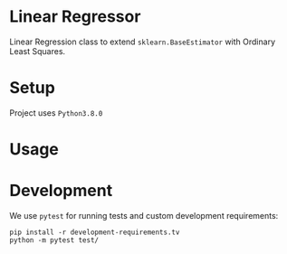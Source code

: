# Linear Regressor

Linear Regression class to extend `sklearn.BaseEstimator` with Ordinary Least Squares.

# Setup

Project uses `Python3.8.0`

# Usage

# Development

We use `pytest` for running tests and custom development requirements:

```
pip install -r development-requirements.tv
python -m pytest test/
```